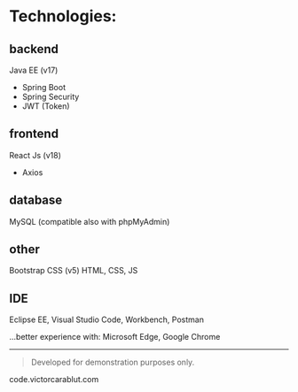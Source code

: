 # Technologies:

## backend
Java EE (v17)
 - Spring Boot
 - Spring Security
 - JWT (Token)

## frontend
React Js (v18)
 - Axios

## database
MySQL (compatible also with phpMyAdmin)

## other

Bootstrap CSS (v5)
HTML, CSS, JS

## IDE
Eclipse EE, Visual Studio Code, Workbench, Postman

...better experience with: Microsoft Edge, Google Chrome

_____________

> Developed for demonstration purposes only.

code.victorcarablut.com
